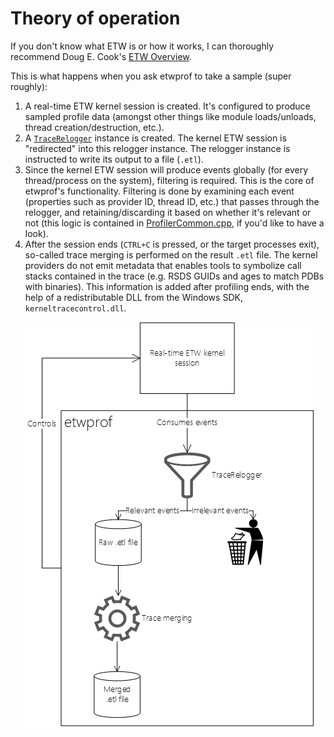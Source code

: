 Theory of operation
==========

If you don't know what ETW is or how it works, I can thoroughly recommend Doug E. Cook's [ETW Overview](https://blogs.msdn.microsoft.com/dcook/2015/09/30/etw-overview/).

This is what happens when you ask etwprof to take a sample (super roughly):

1. A real-time ETW kernel session is created. It's configured to produce sampled profile data (amongst other things like module loads/unloads, thread creation/destruction, etc.).
1. A [`TraceRelogger`](https://msdn.microsoft.com/en-us/library/windows/desktop/hh706657(v=vs.85).aspx) instance is created. The kernel ETW session is "redirected" into this relogger instance. The relogger instance is instructed to write its output to a file (`.etl`).
1. Since the kernel ETW session will produce events globally (for every thread/process on the system), filtering is required. This is the core of etwprof's functionality. Filtering is done by examining each event (properties such as provider ID, thread ID, etc.) that passes through the relogger, and retaining/discarding it based on whether it's relevant or not (this logic is contained in [ProfilerCommon.cpp](../Sources/etwprof/Profiler/ProfilerCommon.cpp), if you'd like to have a look).
1. After the session ends (`CTRL+C` is pressed, or the target processes exit), so-called trace merging is performed on the result `.etl` file. The kernel providers do not emit metadata that enables tools to symbolize call stacks contained in the trace (e.g. RSDS GUIDs and ages to match PDBs with binaries). This information is added after profiling ends, with the help of a redistributable DLL from the Windows SDK, `kerneltracecontrol.dll`.

<p align="center">
  <img src="theory_of_operation.png" alt="Theory of operation"/>
</p>